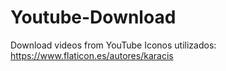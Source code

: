 # Youtube-Download

Download videos from YouTube
Iconos utilizados:
https://www.flaticon.es/autores/karacis
